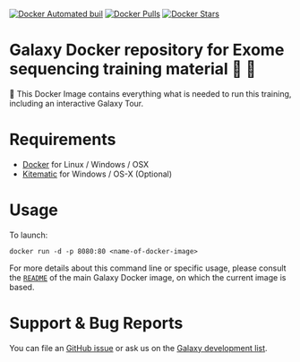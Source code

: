 [![Docker Automated buil](https://img.shields.io/docker/automated/bgruening/galaxy-training-exome-seq.svg?maxAge=2592000)](https://hub.docker.com/r/bgruening/galaxy-training-exome-seq/)
[![Docker Pulls](https://img.shields.io/docker/pulls/bgruening/galaxy-training-exome-seq.svg?maxAge=2592000)](https://hub.docker.com/r/bgruening/galaxy-training-exome-seq/)
[![Docker Stars](https://img.shields.io/docker/stars/bgruening/galaxy-training-exome-seq.svg?maxAge=2592000)](https://hub.docker.com/r/bgruening/galaxy-training-exome-seq/)

Galaxy Docker repository for Exome sequencing training material :whale: :eyes:
====

:whale: This Docker Image contains everything what is needed to run this training, including an interactive Galaxy Tour.

# Requirements

- [Docker](https://docs.docker.com/installation/) for Linux / Windows / OSX
- [Kitematic](https://kitematic.com/) for Windows / OS-X (Optional)

# Usage

To launch:

```
docker run -d -p 8080:80 <name-of-docker-image>
```

For more details about this command line or specific usage, please consult the
[`README`](https://github.com/bgruening/docker-galaxy-stable/blob/master/README.md) of the main Galaxy Docker image, on which the current image is based.

# Support & Bug Reports

You can file an [GitHub issue](https://github.com/bgruening/training-material/issues) or ask us on the [Galaxy development list](http://lists.bx.psu.edu/listinfo/galaxy-dev).


